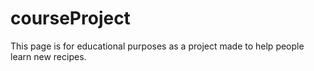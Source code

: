 # courseProject
This page is for educational purposes as a project made to help people learn new recipes. 
